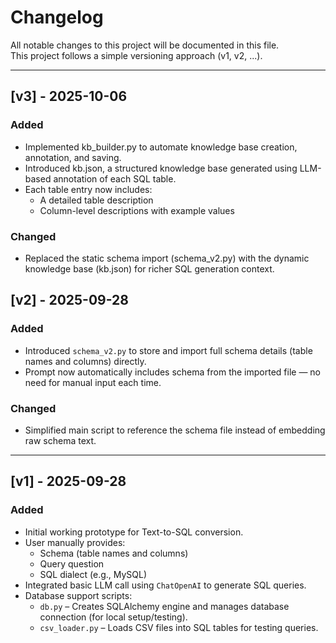 # Changelog

All notable changes to this project will be documented in this file.  
This project follows a simple versioning approach (v1, v2, ...).

---

## [v3] - 2025-10-06
### Added

- Implemented kb_builder.py to automate knowledge base creation, annotation, and saving.
- Introduced kb.json, a structured knowledge base generated using LLM-based annotation of each SQL table.
- Each table entry now includes:
  - A detailed table description
  - Column-level descriptions with example values

### Changed

- Replaced the static schema import (schema_v2.py) with the dynamic knowledge base (kb.json) for richer SQL generation context.


## [v2] - 2025-09-28
### Added
- Introduced `schema_v2.py` to store and import full schema details (table names and columns) directly.
- Prompt now automatically includes schema from the imported file — no need for manual input each time.

### Changed
- Simplified main script to reference the schema file instead of embedding raw schema text.

---

## [v1] - 2025-09-28
### Added
- Initial working prototype for Text-to-SQL conversion.
- User manually provides:
  - Schema (table names and columns)
  - Query question
  - SQL dialect (e.g., MySQL)
- Integrated basic LLM call using `ChatOpenAI` to generate SQL queries.
- Database support scripts:
  - `db.py` – Creates SQLAlchemy engine and manages database connection (for local setup/testing).
  - `csv_loader.py` – Loads CSV files into SQL tables for testing queries.
